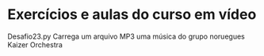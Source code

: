 # Exercícios e aulas do curso em vídeo

Desafio23.py Carrega um arquivo MP3 uma música do grupo noruegues Kaizer Orchestra
